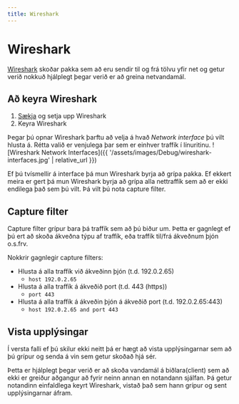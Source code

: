 ```yaml
---
title: Wireshark
---
```


# Wireshark

[Wireshark](https://www.wireshark.org/download.html) skoðar pakka sem að eru sendir
til og frá tölvu yfir net og getur verið nokkuð hjálplegt þegar verið er að greina netvandamál.

## Að keyra Wireshark

1. [Sækja](https://www.wireshark.org/download.html) og setja upp Wireshark
2. Keyra Wireshark

Þegar þú opnar Wireshark þarftu að velja á hvað _Network interface_ þú vilt hlusta
á. Rétta valið er venjulega þar sem er einhver traffík í línuritinu.
![Wireshark Network Interfaces]({{ '/assets/images/Debug/wireshark-interfaces.jpg' | relative_url }})

Ef þú tvísmellir á interface þá mun Wireshark byrja að grípa pakka. Ef ekkert meira
er gert þá mun Wireshark byrja að grípa alla nettraffík sem að er ekki endilega
það sem þú vilt. Þá vilt þú nota capture filter.


## Capture filter

Capture filter grípur bara þá traffík sem að þú biður um. Þetta er gagnlegt ef
þú ert að skoða ákveðna týpu af traffík, eða traffík til/frá ákveðnum þjón o.s.frv.

Nokkrir gagnlegir capture filters:
  * Hlusta á alla traffík við ákveðinn þjón (t.d. 192.0.2.65)
    * `host 192.0.2.65`
  * Hlusta á alla traffík á ákveðið port (t.d. 443 (https))
    * `port 443`
  * Hlusta á alla traffík á ákveðin þjón á ákveðið port (t.d. 192.0.2.65:443)
    * `host 192.0.2.65 and port 443`

## Vista upplýsingar

Í versta falli ef þú skilur ekki neitt þá er hægt að vista upplýsingarnar sem að
þú grípur og senda á vin sem getur skoðað hjá sér.

Þetta er hjálplegt þegar verið er að skoða vandamál á biðlara(client) sem að ekki
er greiður aðgangur að fyrir neinn annan en notandann sjálfan. Þá getur notandinn
einfaldlega keyrt Wireshark, vistað það sem hann grípur og sent upplýsingarnar áfram.


